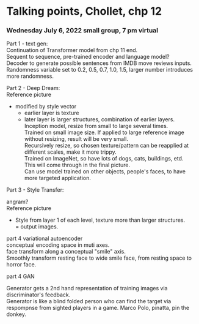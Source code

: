 # Talking points, Chollet, chp 12  

### Wednesday July 6, 2022 small group, 7 pm virtual  

Part 1 - text gen:  
Continuation of Transformer model from chp 11 end.  
Sequent to sequence, pre-trained encoder and language model?  
Decoder to generate possible sentences from IMDB move reviews inputs.  
Randomness variable set to 0.2, 0.5, 0.7, 1.0, 1.5, larger number introduces more randomness.  



Part 2 - Deep Dream:  
Reference picture 
 + modified by style vector  
   - earlier layer is texture  
   - later layer is larger structures, combination of earlier layers. 
Inception model, resize from small to large several times.  
Trained on small image size. If applied to large reference image without resizing, result will be very small.  
Recursively resize, so chosen texture/pattern can be reapplied at different scales, make it more trippy.  
Trained on ImageNet, so have lots of dogs, cats, buildings, etd.  
This will come through in the final picture.  
Can use model trained on other objects, people's faces, to have more targeted application.
   
   

Part 3 - Style Transfer:  

angram?  
Reference picture 
+ Style from layer 1 of each level, texture more than larger structures.  
= output images.  

part 4 variational autoencoder  
conceptual encoding space in muti axes.  
face transform along a conceptual "smile" axis.  
Smoothly transform resting face to wide smile face, from resting space to horror face.  

part 4 GAN  

Generator gets a 2nd hand representation of training images via discriminator's feedback.  
Generator is like a blind folded person who can find the target via respompnse from sighted players in a game.  Marco Polo, pinatta, pin the donkey.  






